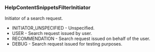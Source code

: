 ### HelpContentSnippetsFilterInitiator
Initiator of a search request.

- INITIATOR_UNSPECIFIED - Unspecified.
- USER - Search request issued by user.
- RECOMMENDATION - Search request issued on behalf of the user.
- DEBUG - Search request issued for testing purposes.
